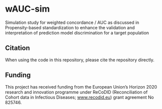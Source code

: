 # wAUC-sim
Simulation study for weighted concordance / AUC as discussed in Propensity-based standardization to enhance the validation and interpretation of prediction model discrimination for a target population

## Citation
When using the code in this repository, please cite the repository directly.

## Funding
This project has received funding from the European Union’s Horizon 2020 research and innovation programme under ReCoDID (Reconciliation of Cohort data in Infectious Diseases; www.recodid.eu) grant agreement No 825746.

